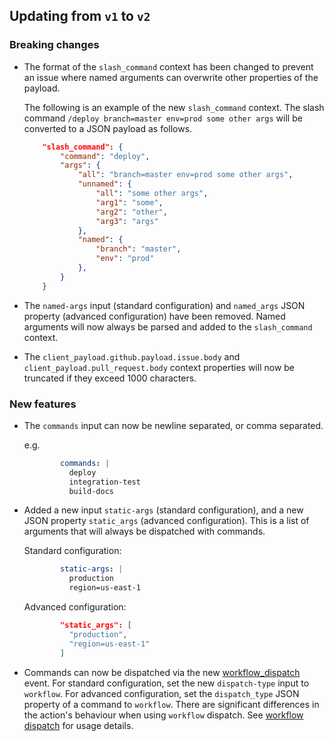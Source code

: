 ## Updating from `v1` to `v2`

### Breaking changes

- The format of the `slash_command` context has been changed to prevent an issue where named arguments can overwrite other properties of the payload.

  The following is an example of the new `slash_command` context. The slash command `/deploy branch=master env=prod some other args` will be converted to a JSON payload as follows.

  ```json
      "slash_command": {
          "command": "deploy",
          "args": {
              "all": "branch=master env=prod some other args",
              "unnamed": {
                  "all": "some other args",
                  "arg1": "some",
                  "arg2": "other",
                  "arg3": "args"
              },
              "named": {
                  "branch": "master",
                  "env": "prod"
              },
          }
      }
  ```

- The `named-args` input (standard configuration) and `named_args` JSON property (advanced configuration) have been removed. Named arguments will now always be parsed and added to the `slash_command` context.

- The `client_payload.github.payload.issue.body` and `client_payload.pull_request.body` context properties will now be truncated if they exceed 1000 characters.

### New features

- The `commands` input can now be newline separated, or comma separated.

  e.g.
  ```yml
          commands: |
            deploy
            integration-test
            build-docs
  ```

- Added a new input `static-args` (standard configuration), and a new JSON property `static_args` (advanced configuration). This is a list of arguments that will always be dispatched with commands.

  Standard configuration:
  ```yml
          static-args: |
            production
            region=us-east-1
  ```
  Advanced configuration:
  ```json
          "static_args": [
            "production",
            "region=us-east-1"
          ]
  ```

- Commands can now be dispatched via the new [workflow_dispatch](https://docs.github.com/en/actions/reference/events-that-trigger-workflows#workflow_dispatch) event. For standard configuration, set the new `dispatch-type` input to `workflow`. For advanced configuration, set the `dispatch_type` JSON property of a command to `workflow`.
  There are significant differences in the action's behaviour when using `workflow` dispatch. See [workflow dispatch](workflow-dispatch.md) for usage details.
